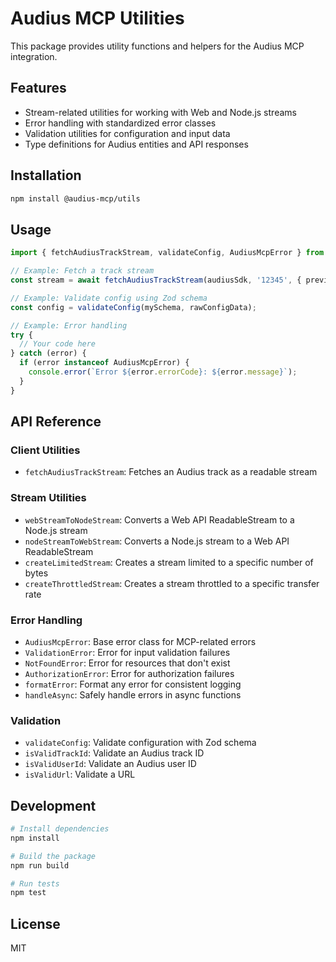# Audius MCP Utilities

This package provides utility functions and helpers for the Audius MCP integration.

## Features

- Stream-related utilities for working with Web and Node.js streams
- Error handling with standardized error classes
- Validation utilities for configuration and input data
- Type definitions for Audius entities and API responses

## Installation

```bash
npm install @audius-mcp/utils
```

## Usage

```typescript
import { fetchAudiusTrackStream, validateConfig, AudiusMcpError } from '@audius-mcp/utils';

// Example: Fetch a track stream
const stream = await fetchAudiusTrackStream(audiusSdk, '12345', { preview: true });

// Example: Validate config using Zod schema
const config = validateConfig(mySchema, rawConfigData);

// Example: Error handling
try {
  // Your code here
} catch (error) {
  if (error instanceof AudiusMcpError) {
    console.error(`Error ${error.errorCode}: ${error.message}`);
  }
}
```

## API Reference

### Client Utilities

- `fetchAudiusTrackStream`: Fetches an Audius track as a readable stream

### Stream Utilities

- `webStreamToNodeStream`: Converts a Web API ReadableStream to a Node.js stream
- `nodeStreamToWebStream`: Converts a Node.js stream to a Web API ReadableStream
- `createLimitedStream`: Creates a stream limited to a specific number of bytes
- `createThrottledStream`: Creates a stream throttled to a specific transfer rate

### Error Handling

- `AudiusMcpError`: Base error class for MCP-related errors
- `ValidationError`: Error for input validation failures
- `NotFoundError`: Error for resources that don't exist
- `AuthorizationError`: Error for authorization failures
- `formatError`: Format any error for consistent logging
- `handleAsync`: Safely handle errors in async functions

### Validation

- `validateConfig`: Validate configuration with Zod schema
- `isValidTrackId`: Validate an Audius track ID
- `isValidUserId`: Validate an Audius user ID
- `isValidUrl`: Validate a URL

## Development

```bash
# Install dependencies
npm install

# Build the package
npm run build

# Run tests
npm test
```

## License

MIT